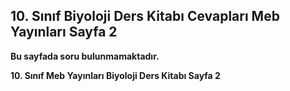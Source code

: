 ## 10. Sınıf Biyoloji Ders Kitabı Cevapları Meb Yayınları Sayfa 2

**Bu sayfada soru bulunmamaktadır.**

**10. Sınıf Meb Yayınları Biyoloji Ders Kitabı Sayfa 2**